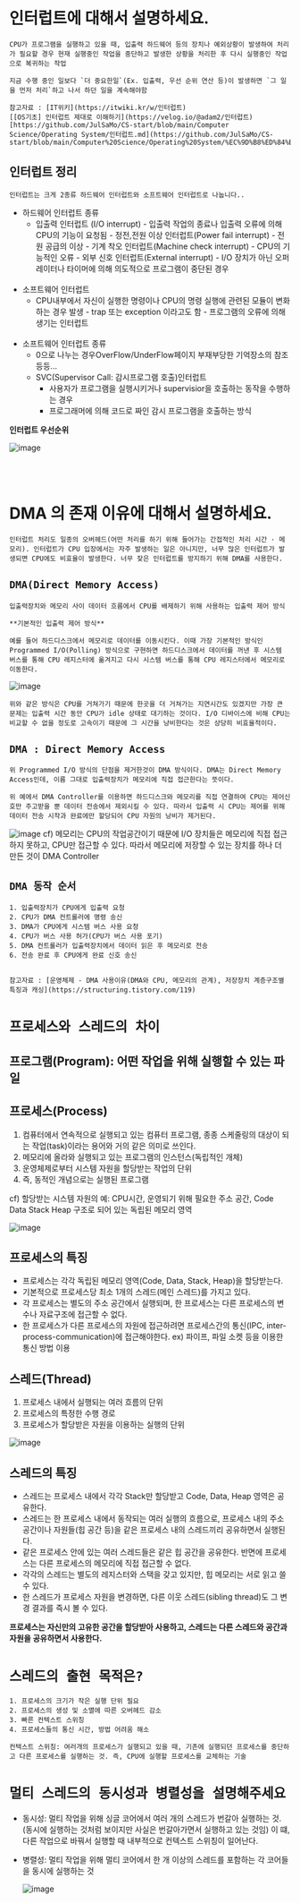 # 인터럽트에 대해서 설명하세요.

    CPU가 프로그램을 실행하고 있을 때, 입출력 하드웨어 등의 장치나 예외상황이 발생하여 처리가 필요할 경우 현재 실행중인 작업을 중단하고 발생한 상황을 처리한 후 다시 실행중인 작업으로 복귀하는 작업

    지금 수행 중인 일보다 `더 중요한일`(Ex. 입출력, 우선 순위 연산 등)이 발생하면 `그 일을 먼저 처리`하고 나서 하던 일을 계속해야함

    참고자료 : [IT위키](https://itwiki.kr/w/인터럽트)
    [[OS기초] 인터럽트 제대로 이해하기](https://velog.io/@adam2/인터럽트)
    [https://github.com/JulSaMo/CS-start/blob/main/Computer Science/Operating System/인터럽트.md](https://github.com/JulSaMo/CS-start/blob/main/Computer%20Science/Operating%20System/%EC%9D%B8%ED%84%B0%EB%9F%BD%ED%8A%B8.md)

## **인터럽트 정리**

    인터럽트는 크게 2종류 하드웨어 인터럽트와 소프트웨어 인터럽트로 나눕니다..

- 하드웨어 인터럽트 종류
  - 입출력 인터럽트 (I/O interrupt) - 입출력 작업의 종료나 입출력 오류에 의해 CPU의 기능이 요청됨 - 정전,전원 이상 인터럽트(Power fail interrupt) - 전원 공급의 이상 - 기계 착오 인터럽트(Machine check interrupt) - CPU의 기능적인 오류 - 외부 신호 인터럽트(External interrupt) - I/O 장치가 아닌 오퍼레이터나 타이머에 의해 의도적으로 프로그램이 중단된 경우
    <br><br>
- 소프트웨어 인터럽트
  - CPU내부에서 자신이 실행한 명령이나 CPU의 명령 실행에 관련된 모듈이 변화하는 경우 발생 - trap 또는 exception 이라고도 함 - 프로그램의 오류에 의해 생기는 인터럽트
    <br><br>
- 소프트웨어 인터럽트 종류
  - 0으로 나누는 경우OverFlow/UnderFlow페이지 부재부당한 기억장소의 참조등등...
  - SVC(Supervisor Call: 감시프로그램 호출)인터럽트
    - 사용자가 프로그램을 실행시키거나 supervisior을 호출하는 동작을 수행하는 경우
    - 프로그래머에 의해 코드로 짜인 감시 프로그램을 호출하는 방식

**인터럽트 우선순위**

![image](./image/image2.png)

<br><br>

# DMA 의 존재 이유에 대해서 설명하세요.

    인터럽트 처리도 일종의 오버헤드(어떤 처리를 하기 위해 들어가는 간접적인 처리 시간 · 메모리). 인터럽트가 CPU 입장에서는 자주 발생하는 일은 아니지만, 너무 많은 인터럽트가 발생되면 CPU에도 비효율이 발생한다. 너무 잦은 인터럽트를 방지하기 위해 DMA를 사용한다.

## `DMA(Direct Memory Access)`

    입출력장치와 메모리 사이 데이터 흐름에서 CPU를 배제하기 위해 사용하는 입출력 제어 방식

`**기본적인 입출력 제어 방식**`

    예를 들어 하드디스크에서 메모리로 데이터를 이동시킨다. 이때 가장 기본적인 방식인 Programmed I/O(Polling) 방식으로 구현하면 하드디스크에서 데이터를 꺼낸 후 시스템 버스를 통해 CPU 레지스터에 옮겨지고 다시 시스템 버스를 통해 CPU 레지스터에서 메모리로 이동한다.

![image](./image/image3.png)

    위와 같은 방식은 CPU를 거쳐가기 때문에 한곳을 더 거쳐가는 지연시간도 있겠지만 가장 큰 문제는 입출력 시간 동안 CPU가 idle 상태로 대기하는 것이다. I/O 디바이스에 비해 CPU는 비교할 수 없을 정도로 고속이기 때문에 그 시간을 낭비한다는 것은 상당히 비효율적이다.

## **`DMA : Direct Memory Access`**

    위 Programmed I/O 방식의 단점을 제거한것이 DMA 방식이다. DMA는 Direct Memory Access인데, 이름 그대로 입출력장치가 메모리에 직접 접근한다는 뜻이다.

    위 예에서 DMA Controller를 이용하면 하드디스크와 메모리를 직접 연결하여 CPU는 제어신호만 주고받을 뿐 데이터 전송에서 제외시킬 수 있다. 따라서 입출력 시 CPU는 제어를 위해 데이터 전송 시작과 완료에만 할당되어 CPU 자원의 낭비가 제거된다.

![image](./image/image4.png)
cf) 메모리는 CPU의 작업공간이기 때문에 I/O 장치들은 메모리에 직접 접근하지 못하고, CPU만 접근할 수 있다. 따라서 메모리에 저장할 수 있는 장치를 하나 더 만든 것이 DMA Controller

## `DMA 동작 순서`

    1. 입출력장치가 CPU에게 입출력 요청
    2. CPU가 DMA 컨트롤러에 명령 송신
    3. DMA가 CPU에게 시스템 버스 사용 요청
    4. CPU가 버스 사용 허가(CPU가 버스 사용 포기)
    5. DMA 컨트롤러가 입출력장치에서 데이터 읽은 후 메모리로 전송
    6. 전송 완료 후 CPU에게 완료 신호 송신


    참고자료 : [운영체제 - DMA 사용이유(DMA와 CPU, 메모리의 관계), 저장장치 계층구조별 특징과 캐싱](https://structuring.tistory.com/119)

# **`프로세스와 스레드의 차이`**

## 프로그램(Program): 어떤 작업을 위해 실행할 수 있는 파일

## 프로세스(Process)

1. 컴퓨터에서 연속적으로 실행되고 있는 컴퓨터 프로그램, 종종 스케줄링의 대상이 되는 작업(task)이라는 용어와 거의 같은 의미로 쓰인다.
2. 메모리에 올라와 실행되고 있는 프로그램의 인스턴스(독립적인 개체)
3. 운영체제로부터 시스템 자원을 할당받는 작업의 단위
4. 즉, 동적인 개념으로는 실행된 프로그램

cf) 할당받는 시스템 자원의 예:
CPU시간, 운영되기 위해 필요한 주소 공간, Code Data Stack Heap 구조로 되어 있는 독립된 메모리 영역

![image](./image/process.png)

## 프로세스의 특징

- 프로세스는 각각 독립된 메모리 영역(Code, Data, Stack, Heap)을 할당받는다.
- 기본적으로 프로세스당 최소 1개의 스레드(메인 스레드)를 가지고 있다.
- 각 프로세스는 별도의 주소 공간에서 실행되며, 한 프로세스는 다른 프로세스의 변수나 자료구조에 접근할 수 없다.
- 한 프로세스가 다른 프로세스의 자원에 접근하려면 프로세스간의 통신(IPC, inter-process-communication)에 접근해야한다.
  ex) 파이프, 파일 소켓 등을 이용한 통신 방법 이용

## 스레드(Thread)

1. 프로세스 내에서 실행되는 여러 흐름의 단위
2. 프로세스의 특정한 수행 경로
3. 프로세스가 할당받은 자원을 이용하는 실행의 단위

![image](./image/thread.png)

## 스레드의 특징

- 스레드는 프로세스 내에서 각각 Stack만 할당받고 Code, Data, Heap 영역은 공유한다.
- 스레드는 한 프로세스 내에서 동작되는 여러 실행의 흐름으로, 프로세스 내의 주소공간이나 자원들(힙 공간 등)을 같은 프로세스 내의 스레드끼리 공유하면서 실행된다.
- 같은 프로세스 안에 있는 여러 스레드들은 같은 힙 공간을 공유한다. 반면에 프로세스는 다른 프로세스의 메모리에 직접 접근할 수 없다.
- 각각의 스레드는 별도의 레지스터와 스택을 갖고 있지만, 힙 메모리는 서로 읽고 쓸 수 있다.
- 한 스레드가 프로세스 자원을 변경하면, 다른 이웃 스레드(sibling thread)도 그 변경 결과를 즉시 볼 수 있다.

**프로세스는 자신만의 고유한 공간을 할당받아 사용하고,
스레드는 다른 스레드와 공간과 자원을 공유하면서 사용한다.**

# **`스레드의 출현 목적은?`**

    1. 프로세스의 크기가 작은 실행 단위 필요
    2. 프로세스의 생성 및 소멸에 따른 오버헤드 감소
    3. 빠른 컨텍스트 스위칭
    4. 프로세스들의 통신 시간, 방법 어려움 해소

    컨텍스트 스위칭: 여러개의 프로세스가 실행되고 있을 때, 기존에 실행되던 프로세스를 중단하고 다른 프로세스를 실행하는 것. 즉, CPU에 실행할 프로세스를 교체하는 기술

# **`멀티 스레드의 동시성과 병렬성을 설명해주세요`**

- 동시성: 멀티 작업을 위해 싱글 코어에서 여러 개의 스레드가 번갈아 실행하는 것.(동시에 실행하는 것처럼 보이지만 사실은 번갈아가면서 실행하고 있는 것임)
  이 떄, 다른 작업으로 바꿔서 실행할 때 내부적으로 컨텍스트 스위칭이 일어난다.
- 병렬성: 멀티 작업을 위해 멀티 코어에서 한 개 이상의 스레드를 포함하는 각 코어들을 동시에 실행하는 것

  ![image](./image/thread2.png)
